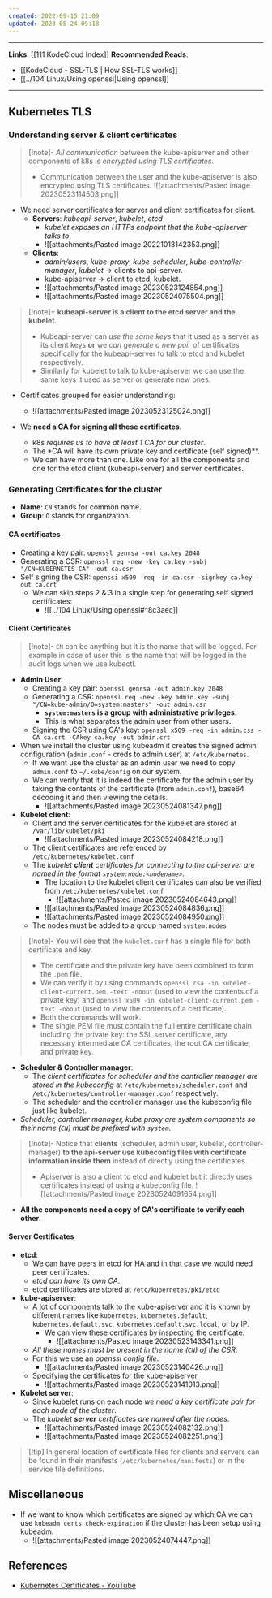 ```yaml
---
created: 2022-09-15 21:09
updated: 2023-05-24 09:18
---
```

---
**Links**: [[111 KodeCloud Index]]
**Recommended Reads**: 
- [[KodeCloud - SSL-TLS | How SSL-TLS works]]
- [[../104 Linux/Using openssl|Using openssl]]

---
## Kubernetes TLS
### Understanding server & client certificates
> [!note]- *All communication* between the kube-apiserver and other components of k8s is *encrypted using TLS certificates*.
> - Communication between the user and the kube-apiserver is also encrypted using TLS certificates.
> ![[attachments/Pasted image 20230523114503.png]]

- We need server certificates for server and client certificates for client.
	- **Servers**: *kubeapi-server*, *kubelet*, *etcd*
		- *kubelet exposes an HTTPs endpoint that the kube-apiserver talks to*.
		- ![[attachments/Pasted image 20221013142353.png]]
	- **Clients**: 
		- *admin/users*, *kube-proxy*, *kube-scheduler*, *kube-controller-manager*, *kubelet* → clients to api-server.
		- kube-apiserver → client to etcd, kubelet.
		- ![[attachments/Pasted image 20230523124854.png]]
		- ![[attachments/Pasted image 20230524075504.png]]

> [!note]+ **kubeapi-server is a client to the etcd server and the kubelet**. 
> - Kubeapi-server can *use the same keys* that it used as a server as its client keys **or** we *can generate a new pair* of certificates specifically for the kubeapi-server to talk to etcd and kubelet respectively.
> - Similarly for kubelet to talk to kube-apiserver we can use the same keys it used as server or generate new ones.

- Certificates grouped for easier understanding:
	- ![[attachments/Pasted image 20230523125024.png]]

- We **need a CA for signing all these certificates**.
	- k8s *requires us to have at least 1 CA for our cluster*.
	- The *CA will have its own private key and certificate (self signed)**.
	- We can have more than one. Like one for all the components and one for the etcd client (kubeapi-server) and server certificates.

### Generating Certificates for the cluster
- **Name**: `CN` stands for common name.
- **Group**: `O` stands for organization.

#### CA certificates
- Creating a key pair: `openssl genrsa -out ca.key 2048`
- Generating a CSR: `openssl req -new -key ca.key -subj "/CN=KUBERNETES-CA" -out ca.csr`
- Self signing the CSR: `openssi x509 -req -in ca.csr -signkey ca.key -out ca.crt`
	- We can skip steps 2 & 3 in a single step for generating self signed certificates:
		- ![[../104 Linux/Using openssl#^8c3aec]]

#### Client Certificates
> [!note]- `CN` can be anything but it is the name that will be logged.
> For example in case of user this is the name that will be logged in the audit logs when we use kubectl.

- **Admin User**:
	- Creating a key pair: `openssl genrsa -out admin.key 2048`
	- Generating a CSR: `openssl req -new -key admin.key -subj "/CN=kube-admin/O=system:masters" -out admin.csr`
		- **`system:masters` is a group with administrative privileges**.
		- This is what separates the admin user from other users.
	- Signing the CSR using CA's key: `openssl x509 -req -in admin.css -CA ca.crt -CAkey ca.key -out admin.crt`
- When we install the cluster using kubeadm it creates the signed admin configuration (`admin.conf` - creds to admin user) at `/etc/kubernetes`.
	- If we want use the cluster as an admin user we need to copy `admin.conf` to `~/.kube/config` on our system.
	- We can verify that it is indeed the certificate for the admin user by taking the contents of the certificate (from `admin.conf`), base64 decoding it and then viewing the details.
		- ![[attachments/Pasted image 20230524081347.png]]
- **Kubelet client**:
	- Client and the server certificates for the kubelet are stored at `/var/lib/kubelet/pki`
		- ![[attachments/Pasted image 20230524084218.png]]
	- The client certificates are referenced by `/etc/kubernetes/kubelet.conf`
	- The *kubelet **client** certificates for connecting to the api-server are named in the format `system:node:<nodename>`*.
		- The location to the kubelet client certificates can also be verified from `/etc/kubernetes/kubelet.conf`
			- ![[attachments/Pasted image 20230524084643.png]]
		- ![[attachments/Pasted image 20230524084836.png]]
		- ![[attachments/Pasted image 20230524084950.png]]
	- The nodes must be added to a group named `system:nodes`
 
> [!note]- You will see that the `kubelet.conf` has a single file for both certificate and key.
> - The certificate and the private key have been combined to form the `.pem` file.
> - We can verify it by using commands `openssl rsa -in kubelet-client-current.pem -text -noout` (used to view the contents of a private key) and `openssl x509 -in kubelet-client-current.pem -text -noout` (used to view the contents of a certificate).
> - Both the commands will work.
> - The single PEM file must contain the full entire certificate chain including the private key: the SSL server certificate, any necessary intermediate CA certificates, the root CA certificate, and private key.

- **Scheduler & Controller manager**:
	- The *client certificates for scheduler and the controller manager are stored in the kubeconfig* at `/etc/kubernetes/scheduler.conf` and `/etc/kubernetes/controller-manager.conf` respectively.
	- The scheduler and the controller manager use the kubeconfig file just like kubelet.
- *Scheduler, controller manager, kube proxy are system components so their name (`CN`) must be prefixed with `system`*.

> [!note]- Notice that **clients** (scheduler, admin user, kubelet, controller-manager) **to the api-server use kubeconfig files with certificate information inside them** instead of directly using the certificates.
> - Apiserver is also a client to etcd and kubelet but it directly uses certificates instead of using a kubeconfig file.
> ![[attachments/Pasted image 20230524091654.png]]

- **All the components need a copy of CA's certificate to verify each other**.

#### Server Certificates
- **etcd**: 
	- We can have peers in etcd for HA and in that case we would need peer certificates.
	- *etcd can have its own CA*.
	- etcd certificates are stored at `/etc/kubernetes/pki/etcd`
- **kube-apiserver**:
	- A lot of components talk to the kube-apiserver and it is known by different names like `kubernetes`, `kubernetes.default`, `kubernetes.default.svc`, `kubernetes.default.svc.local`, or by IP.
		- We can view these certificates by inspecting the certificate.
			- ![[attachments/Pasted image 20230523143341.png]]
	- *All these names must be present in the name (`CN`) of the CSR*.
	- For this we use an *openssl config file*.
		- ![[attachments/Pasted image 20230523140426.png]]
	- Specifying the certificates for the kube-apiserver
		- ![[attachments/Pasted image 20230523141013.png]]
- **Kubelet server**:
	- Since kubelet runs on each node *we need a key certificate pair for each node of the cluster*.
	- The *kubelet **server** certificates are named after the nodes*.
		- ![[attachments/Pasted image 20230524082132.png]]
		- ![[attachments/Pasted image 20230524082251.png]]

> [!tip] In general location of certificate files for clients and servers can be found in their manifests (`/etc/kubernetes/manifests`) or in the service file definitions.


## Miscellaneous
- If we want to know which certificates are signed by which CA we can use `kubeadm certs check-expiration` if the cluster has been setup using kubeadm.
	- ![[attachments/Pasted image 20230524074447.png]]

## References
- [Kubernetes Certificates - YouTube](https://www.youtube.com/watch?v=9bLmmQFBE38)